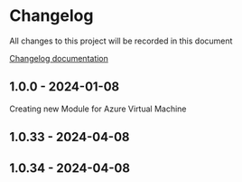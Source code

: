 # Changelog

All changes to this project will be recorded in this document

[Changelog documentation](https://keepachangelog.com/en/1.0.0/)

## 1.0.0 - 2024-01-08

Creating new Module for Azure Virtual Machine

## 1.0.33 - 2024-04-08

## 1.0.34 - 2024-04-08